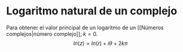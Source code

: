 # Logaritmo natural de un complejo
Para obtener el valor principal de un logaritmo de un [[Números complejos|número complejo]], $k=0$.
$$
ln(z)=ln(r)+i\theta+2k\pi
$$